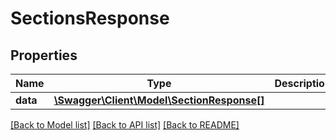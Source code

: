 # SectionsResponse

## Properties
Name | Type | Description | Notes
------------ | ------------- | ------------- | -------------
**data** | [**\Swagger\Client\Model\SectionResponse[]**](SectionResponse.md) |  | [optional] 

[[Back to Model list]](../README.md#documentation-for-models) [[Back to API list]](../README.md#documentation-for-api-endpoints) [[Back to README]](../README.md)


